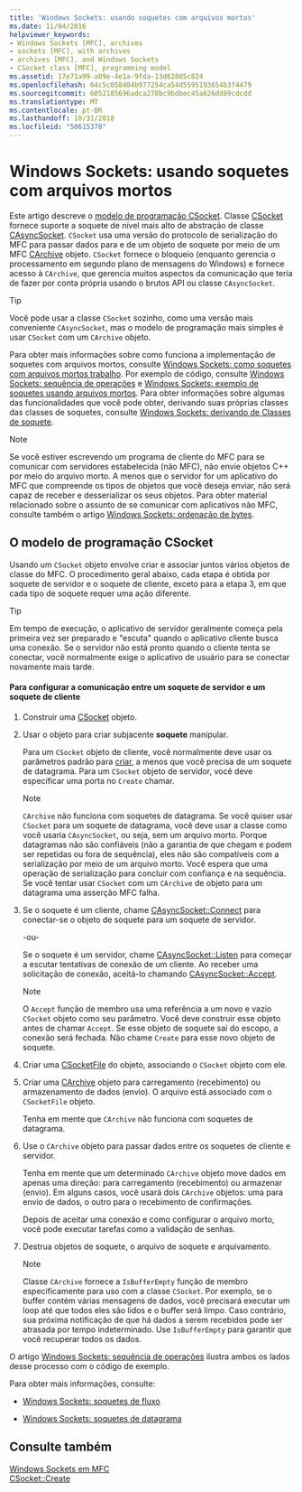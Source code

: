 ```yaml
---
title: 'Windows Sockets: usando soquetes com arquivos mortos'
ms.date: 11/04/2016
helpviewer_keywords:
- Windows Sockets [MFC], archives
- sockets [MFC], with archives
- archives [MFC], and Windows Sockets
- CSocket class [MFC], programming model
ms.assetid: 17e71a99-a09e-4e1a-9fda-13d62805c824
ms.openlocfilehash: 64c5c058404b977254ca54d5595193654b3f4479
ms.sourcegitcommit: 6052185696adca270bc9bdbec45a626dd89cdcdd
ms.translationtype: MT
ms.contentlocale: pt-BR
ms.lasthandoff: 10/31/2018
ms.locfileid: "50615378"
---
```

# <a name="windows-sockets-using-sockets-with-archives"></a>Windows Sockets: usando soquetes com arquivos mortos

Este artigo descreve o [modelo de programação CSocket](#_core_the_csocket_programming_model). Classe [CSocket](../mfc/reference/csocket-class.md) fornece suporte a soquete de nível mais alto de abstração de classe [CAsyncSocket](../mfc/reference/casyncsocket-class.md). `CSocket` usa uma versão do protocolo de serialização do MFC para passar dados para e de um objeto de soquete por meio de um MFC [CArchive](../mfc/reference/carchive-class.md) objeto. `CSocket` fornece o bloqueio (enquanto gerencia o processamento em segundo plano de mensagens do Windows) e fornece acesso à `CArchive`, que gerencia muitos aspectos da comunicação que teria de fazer por conta própria usando o brutos API ou classe `CAsyncSocket`.

> [!TIP]
>  Você pode usar a classe `CSocket` sozinho, como uma versão mais conveniente `CAsyncSocket`, mas o modelo de programação mais simples é usar `CSocket` com um `CArchive` objeto.

Para obter mais informações sobre como funciona a implementação de soquetes com arquivos mortos, consulte [Windows Sockets: como soquetes com arquivos mortos trabalho](../mfc/windows-sockets-how-sockets-with-archives-work.md). Por exemplo de código, consulte [Windows Sockets: sequência de operações](../mfc/windows-sockets-sequence-of-operations.md) e [Windows Sockets: exemplo de soquetes usando arquivos mortos](../mfc/windows-sockets-example-of-sockets-using-archives.md). Para obter informações sobre algumas das funcionalidades que você pode obter, derivando suas próprias classes das classes de soquetes, consulte [Windows Sockets: derivando de Classes de soquete](../mfc/windows-sockets-deriving-from-socket-classes.md).

> [!NOTE]
>  Se você estiver escrevendo um programa de cliente do MFC para se comunicar com servidores estabelecida (não MFC), não envie objetos C++ por meio do arquivo morto. A menos que o servidor for um aplicativo do MFC que compreende os tipos de objetos que você deseja enviar, não será capaz de receber e desserializar os seus objetos. Para obter material relacionado sobre o assunto de se comunicar com aplicativos não MFC, consulte também o artigo [Windows Sockets: ordenação de bytes](../mfc/windows-sockets-byte-ordering.md).

##  <a name="_core_the_csocket_programming_model"></a> O modelo de programação CSocket

Usando um `CSocket` objeto envolve criar e associar juntos vários objetos de classe do MFC. O procedimento geral abaixo, cada etapa é obtida por soquete de servidor e o soquete de cliente, exceto para a etapa 3, em que cada tipo de soquete requer uma ação diferente.

> [!TIP]
>  Em tempo de execução, o aplicativo de servidor geralmente começa pela primeira vez ser preparado e "escuta" quando o aplicativo cliente busca uma conexão. Se o servidor não está pronto quando o cliente tenta se conectar, você normalmente exige o aplicativo de usuário para se conectar novamente mais tarde.

#### <a name="to-set-up-communication-between-a-server-socket-and-a-client-socket"></a>Para configurar a comunicação entre um soquete de servidor e um soquete de cliente

1. Construir uma [CSocket](../mfc/reference/csocket-class.md) objeto.

1. Usar o objeto para criar subjacente **soquete** manipular.

   Para um `CSocket` objeto de cliente, você normalmente deve usar os parâmetros padrão para [criar](../mfc/reference/casyncsocket-class.md#create), a menos que você precisa de um soquete de datagrama. Para um `CSocket` objeto de servidor, você deve especificar uma porta no `Create` chamar.

    > [!NOTE]
    >  `CArchive` não funciona com soquetes de datagrama. Se você quiser usar `CSocket` para um soquete de datagrama, você deve usar a classe como você usaria `CAsyncSocket`, ou seja, sem um arquivo morto. Porque datagramas não são confiáveis (não a garantia de que chegam e podem ser repetidas ou fora de sequência), eles não são compatíveis com a serialização por meio de um arquivo morto. Você espera que uma operação de serialização para concluir com confiança e na sequência. Se você tentar usar `CSocket` com um `CArchive` de objeto para um datagrama uma asserção MFC falha.

1. Se o soquete é um cliente, chame [CAsyncSocket::Connect](../mfc/reference/casyncsocket-class.md#connect) para conectar-se o objeto de soquete para um soquete de servidor.

     -ou-

   Se o soquete é um servidor, chame [CAsyncSocket::Listen](../mfc/reference/casyncsocket-class.md#listen) para começar a escutar tentativas de conexão de um cliente. Ao receber uma solicitação de conexão, aceitá-lo chamando [CAsyncSocket::Accept](../mfc/reference/casyncsocket-class.md#accept).

    > [!NOTE]
    >  O `Accept` função de membro usa uma referência a um novo e vazio `CSocket` objeto como seu parâmetro. Você deve construir esse objeto antes de chamar `Accept`. Se esse objeto de soquete sai do escopo, a conexão será fechada. Não chame `Create` para esse novo objeto de soquete.

1. Criar uma [CSocketFile](../mfc/reference/csocketfile-class.md) do objeto, associando o `CSocket` objeto com ele.

1. Criar uma [CArchive](../mfc/reference/carchive-class.md) objeto para carregamento (recebimento) ou armazenamento de dados (envio). O arquivo está associado com o `CSocketFile` objeto.

   Tenha em mente que `CArchive` não funciona com soquetes de datagrama.

1. Use o `CArchive` objeto para passar dados entre os soquetes de cliente e servidor.

   Tenha em mente que um determinado `CArchive` objeto move dados em apenas uma direção: para carregamento (recebimento) ou armazenar (envio). Em alguns casos, você usará dois `CArchive` objetos: uma para envio de dados, o outro para o recebimento de confirmações.

   Depois de aceitar uma conexão e como configurar o arquivo morto, você pode executar tarefas como a validação de senhas.

1. Destrua objetos de soquete, o arquivo de soquete e arquivamento.

    > [!NOTE]
    >  Classe `CArchive` fornece a `IsBufferEmpty` função de membro especificamente para uso com a classe `CSocket`. Por exemplo, se o buffer contém várias mensagens de dados, você precisará executar um loop até que todos eles são lidos e o buffer será limpo. Caso contrário, sua próxima notificação de que há dados a serem recebidos pode ser atrasada por tempo indeterminado. Use `IsBufferEmpty` para garantir que você recuperar todos os dados.

O artigo [Windows Sockets: sequência de operações](../mfc/windows-sockets-sequence-of-operations.md) ilustra ambos os lados desse processo com o código de exemplo.

Para obter mais informações, consulte:

- [Windows Sockets: soquetes de fluxo](../mfc/windows-sockets-stream-sockets.md)

- [Windows Sockets: soquetes de datagrama](../mfc/windows-sockets-datagram-sockets.md)

## <a name="see-also"></a>Consulte também

[Windows Sockets em MFC](../mfc/windows-sockets-in-mfc.md)<br/>
[CSocket::Create](../mfc/reference/csocket-class.md#create)

